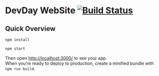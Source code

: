 # DevDay WebSite [![Build Status](https://travis-ci.org/devdayit/devday.svg?branch=master)](https://travis-ci.org/devdayit/devday)



## Quick Overview

```sh
npm install

npm start
```

Then open [http://localhost:3000/](http://localhost:3000/) to see your app.<br>
When you’re ready to deploy to production, create a minified bundle with `npm run build`.
